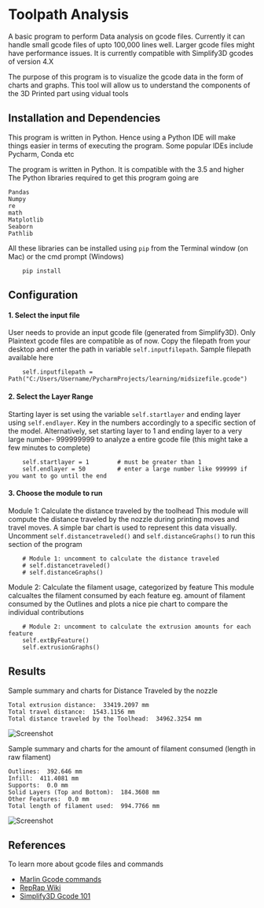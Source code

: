 # Toolpath Analysis

A basic program to perform Data analysis on gcode files. Currently it can handle small gcode files of upto 100,000 lines well. Larger gcode files might have performance issues.
It is currently compatible with Simplify3D gcodes of version 4.X

The purpose of this program is to visualize the gcode data in the form of charts and graphs. This tool will allow us to understand the components of the 3D Printed part using vidual tools

## Installation and Dependencies

This program is written in Python. Hence using a Python IDE will make things easier in terms of executing the program. Some popular IDEs include Pycharm, Conda etc

The program is written in Python. It is compatible with the 3.5 and higher
The Python libraries required to get this program going are 

    Pandas
    Numpy
    re
    math
    Matplotlib
    Seaborn
    Pathlib

All these libraries can be installed using `pip` from the Terminal window (on Mac) or the cmd prompt (Windows)

        pip install 

## Configuration

#### 1. Select the input file
User needs to provide an input gcode file (generated from Simplify3D). Only Plaintext gcode files are compatible as of now. Copy the filepath from your desktop and enter the path in variable `self.inputfilepath`. Sample filepath available here

        self.inputfilepath = Path("C:/Users/Username/PycharmProjects/learning/midsizefile.gcode")
        
#### 2. Select the Layer Range
Starting layer is set using the variable `self.startlayer` and ending layer using `self.endlayer`. Key in the numbers accordingly to a specific section of the model. Alternatively, set starting layer to 1 and ending layer to a very large number- 999999999 to analyze a entire gcode file (this might take a few minutes to complete)

        self.startlayer = 1        # must be greater than 1
        self.endlayer = 50         # enter a large number like 999999 if you want to go until the end

#### 3. Choose the module to run

Module 1: Calculate the distance traveled by the toolhead
This module will compute the distance traveled by the nozzle during printing moves and travel moves. A simple bar chart is used to represent this data visually. Uncomment `self.distancetraveled()` and `self.distanceGraphs()` to run this section of the program

        # Module 1: uncomment to calculate the distance traveled
        # self.distancetraveled()
        # self.distanceGraphs()
        
Module 2: Calculate the filament usage, categorized by feature
This module calcualtes the filament consumed by each feature eg. amount of filament consumed by the Outlines and plots a nice pie chart to compare the individual contributions 

        # Module 2: uncomment to calculate the extrusion amounts for each feature
        self.extByFeature()
        self.extrusionGraphs()

## Results

Sample summary and charts for Distance Traveled by the nozzle 

    Total extrusion distance:  33419.2097 mm
    Total travel distance:  1543.1156 mm
    Total distance traveled by the Toolhead:  34962.3254 mm

![Screenshot](https://i.imgur.com/IPPJmSJ.png)

Sample summary and charts for the amount of filament consumed (length in raw filament)

    Outlines:  392.646 mm
    Infill:  411.4081 mm
    Supports:  0.0 mm
    Solid Layers (Top and Bottom):  184.3608 mm
    Other Features:  0.0 mm
    Total length of filament used:  994.7766 mm
    
![Screenshot](https://i.imgur.com/7FmlIRp.png)


## References

To learn more about gcode files and commands
- [Marlin Gcode commands](http://marlinfw.org/meta/gcode/) 
- [RepRap Wiki](https://reprap.org/wiki/G-code)
- [Simplify3D Gcode 101](https://www.simplify3d.com/support/articles/3d-printing-gcode-tutorial/)


